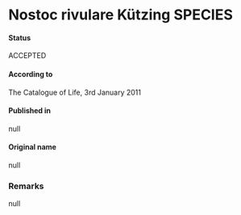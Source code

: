 # Nostoc rivulare Kützing SPECIES

#### Status
ACCEPTED

#### According to
The Catalogue of Life, 3rd January 2011

#### Published in
null

#### Original name
null

### Remarks
null